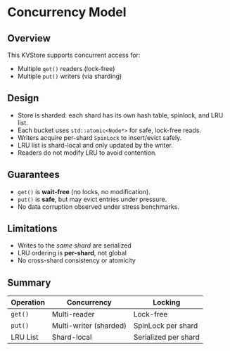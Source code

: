 # Concurrency Model

## Overview

This KVStore supports concurrent access for:
- Multiple `get()` readers (lock-free)
- Multiple `put()` writers (via sharding)

## Design

- Store is sharded: each shard has its own hash table, spinlock, and LRU list.
- Each bucket uses `std::atomic<Node*>` for safe, lock-free reads.
- Writers acquire per-shard `SpinLock` to insert/evict safely.
- LRU list is shard-local and only updated by the writer.
- Readers do not modify LRU to avoid contention.

## Guarantees

- `get()` is **wait-free** (no locks, no modification).
- `put()` is **safe**, but may evict entries under pressure.
- No data corruption observed under stress benchmarks.

## Limitations

- Writes to the *same shard* are serialized
- LRU ordering is **per-shard**, not global
- No cross-shard consistency or atomicity

## Summary

| Operation | Concurrency            | Locking              |
|-----------|------------------------|----------------------|
| `get()`   | Multi-reader           | Lock-free            |
| `put()`   | Multi-writer (sharded) | SpinLock per shard   |
| LRU List  | Shard-local            | Serialized per shard |

